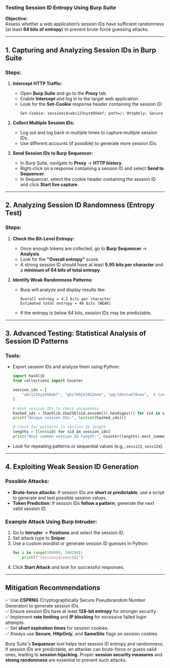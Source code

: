 ### **Testing Session ID Entropy Using Burp Suite**  

**Objective:**  
Assess whether a web application’s session IDs have sufficient randomness (at least **64 bits of entropy**) to prevent brute-force guessing attacks.  

---

## **1. Capturing and Analyzing Session IDs in Burp Suite**  

### **Steps:**  
1. **Intercept HTTP Traffic:**
   - Open **Burp Suite** and go to the **Proxy** tab.
   - Enable **Intercept** and log in to the target web application.
   - Look for the **Set-Cookie** response header containing the session ID:  
     ```
     Set-Cookie: sessionid=abc123xyz456def; path=/; HttpOnly; Secure
     ```

2. **Collect Multiple Session IDs:**  
   - Log out and log back in multiple times to capture multiple session IDs.  
   - Use different accounts (if possible) to generate more session IDs.  

3. **Send Session IDs to Burp Sequencer:**  
   - In Burp Suite, navigate to **Proxy** → **HTTP history**.  
   - Right-click on a response containing a session ID and select **Send to Sequencer**.  
   - In Sequencer, select the cookie header containing the session ID and click **Start live capture**.  

---

## **2. Analyzing Session ID Randomness (Entropy Test)**  

### **Steps:**  
1. **Check the Bit-Level Entropy:**  
   - Once enough tokens are collected, go to **Burp Sequencer** → **Analysis**.  
   - Look for the **"Overall entropy"** score.
   - A strong session ID should have at least **5.95 bits per character** and a **minimum of 64 bits of total entropy**.

2. **Identify Weak Randomness Patterns:**  
   - Burp will analyze and display results like:  
     ```
     Overall entropy = 4.2 bits per character
     Estimated total entropy = 48 bits (WEAK)
     ```
   - If the entropy is below 64 bits, session IDs may be predictable.

---

## **3. Advanced Testing: Statistical Analysis of Session ID Patterns**  

### **Tools:**  
- Export session IDs and analyze them using Python:
  ```python
  import hashlib
  from collections import Counter

  session_ids = [
      "abc123xyz456def", "ghi789jkl012mno", "pqr345stu678vwx",  # Sample session IDs
  ]

  # Hash session IDs to check uniqueness
  hashed_ids = [hashlib.sha256(sid.encode()).hexdigest() for sid in session_ids]
  print("Unique session IDs:", len(set(hashed_ids)))

  # Check for patterns in session ID length
  lengths = [len(sid) for sid in session_ids]
  print("Most common session ID length:", Counter(lengths).most_common(1))
  ```
- Look for repeating patterns or sequential values (e.g., `sess123`, `sess124`).

---

## **4. Exploiting Weak Session ID Generation**  

### **Possible Attacks:**  
- **Brute-force attacks:** If session IDs are **short or predictable**, use a script to generate and test possible session values.  
- **Token Prediction:** If session IDs **follow a pattern**, generate the next valid session ID.  

### **Example Attack Using Burp Intruder:**  
1. Go to **Intruder** → **Positions** and select the session ID.  
2. Set attack type to **Sniper**.  
3. Use a custom wordlist or generate session ID guesses in Python:
   ```python
   for i in range(100000, 100200):
       print(f"sessionid=sess{i}")
   ```
4. Click **Start Attack** and look for successful responses.

---

## **Mitigation Recommendations**  
✅ Use **CSPRNG** (Cryptographically Secure Pseudorandom Number Generator) to generate session IDs.  
✅ Ensure session IDs have at least **128-bit entropy** for stronger security.  
✅ Implement **rate limiting** and **IP blocking** for excessive failed login attempts.  
✅ Set **short expiration times** for session cookies.  
✅ Always use **Secure**, **HttpOnly**, and **SameSite** flags on session cookies.  
 
Burp Suite's **Sequencer** tool helps test session ID entropy and randomness. If session IDs are predictable, an attacker can brute-force or guess valid ones, leading to **session hijacking**. Proper **session security measures** and **strong randomness** are essential to prevent such attacks.  
